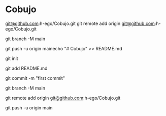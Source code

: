 # Cobujo
git@github.com:h-ego/Cobujo.git
git remote add origin git@github.com:h-ego/Cobujo.git

git branch -M main

git push -u origin mainecho "# Cobujo" >> README.md

git init

git add README.md

git commit -m "first commit"

git branch -M main

git remote add origin git@github.com:h-ego/Cobujo.git

git push -u origin main
